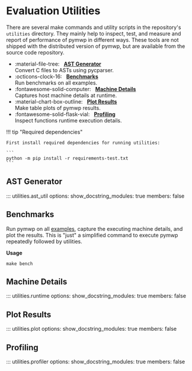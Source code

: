 # Evaluation Utilities

There are several make commands and utility scripts in the repository's `utilities` directory. 
They mainly help to inspect, test, and measure and report of performance of pymwp in different ways. 
These tools are not shipped with the distributed version of pymwp, but are available from the source code repository.

<div class="grid cards" markdown>

- :material-file-tree: &nbsp; [**AST Generator**](#ast-generator) <br/>Convert C files to ASTs using pycparser.
- :octicons-clock-16: &nbsp; [**Benchmarks**](#benchmarks)  <br/>Run benchmarks on all examples.
- :fontawesome-solid-computer: &nbsp; [**Machine Details**](#machine-details) <br/>Captures host machine details at runtime.
- :material-chart-box-outline: &nbsp; [**Plot Results**](#plot-results) <br/>Make table plots of pymwp results.
- :fontawesome-solid-flask-vial: &nbsp; [**Profiling**](#profiling) <br/>Inspect functions runtime execution details.

</div>

!!! tip "Required dependencies"

    First install required dependencies for running utilities:
    
    ```
    python -m pip install -r requirements-test.txt
    ```


## AST Generator

::: utilities.ast_util
    options:
      show_docstring_modules: true
      members: false

## Benchmarks

Run pymwp on all [examples](examples.md), capture the executing machine details, and plot the results.
This is "just" a simplified command to execute pymwp repeatedly followed by utilities.

**Usage**

```
make bench
```


## Machine Details

::: utilities.runtime
    options:
      show_docstring_modules: true
      members: false

## Plot Results

::: utilities.plot
    options:
      show_docstring_modules: true
      members: false

## Profiling

::: utilities.profiler
    options:
      show_docstring_modules: true
      members: false